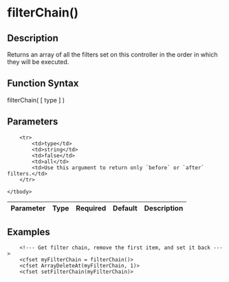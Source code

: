 # filterChain()

## Description
Returns an array of all the filters set on this controller in the order in which they will be executed.

## Function Syntax
filterChain( [ type ] )


## Parameters
<table>
	<thead>
		<tr>
			<th>Parameter</th>
			<th>Type</th>
			<th>Required</th>
			<th>Default</th>
			<th>Description</th>
		</tr>
	</thead>
	<tbody>
		
		<tr>
			<td>type</td>
			<td>string</td>
			<td>false</td>
			<td>all</td>
			<td>Use this argument to return only `before` or `after` filters.</td>
		</tr>
		
	</tbody>
</table>


## Examples
	
		<!--- Get filter chain, remove the first item, and set it back --->
		<cfset myFilterChain = filterChain()>
		<cfset ArrayDeleteAt(myFilterChain, 1)>
		<cfset setFilterChain(myFilterChain)>
